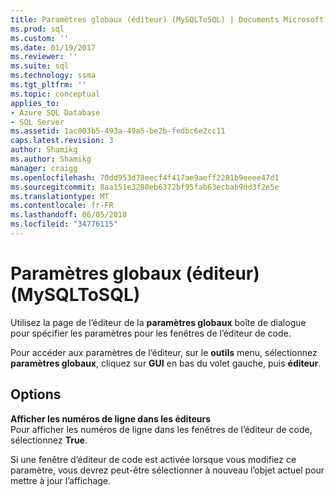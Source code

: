 ```yaml
---
title: Paramètres globaux (éditeur) (MySQLToSQL) | Documents Microsoft
ms.prod: sql
ms.custom: ''
ms.date: 01/19/2017
ms.reviewer: ''
ms.suite: sql
ms.technology: ssma
ms.tgt_pltfrm: ''
ms.topic: conceptual
applies_to:
- Azure SQL Database
- SQL Server
ms.assetid: 1ac003b5-493a-49a5-be2b-fedbc6e2cc11
caps.latest.revision: 3
author: Shamikg
ms.author: Shamikg
manager: craigg
ms.openlocfilehash: 70dd953d78eecf4f417ae9aeff2281b9eeee47d1
ms.sourcegitcommit: 8aa151e3280eb6372bf95fab63ecbab9dd3f2e5e
ms.translationtype: MT
ms.contentlocale: fr-FR
ms.lasthandoff: 06/05/2018
ms.locfileid: "34776115"
---
```

# <a name="global-settings-editor-mysqltosql"></a>Paramètres globaux (éditeur) (MySQLToSQL)
Utilisez la page de l’éditeur de la **paramètres globaux** boîte de dialogue pour spécifier les paramètres pour les fenêtres de l’éditeur de code.  
  
Pour accéder aux paramètres de l’éditeur, sur le **outils** menu, sélectionnez **paramètres globaux**, cliquez sur **GUI** en bas du volet gauche, puis **éditeur**.  
  
## <a name="options"></a>Options  
**Afficher les numéros de ligne dans les éditeurs**  
Pour afficher les numéros de ligne dans les fenêtres de l’éditeur de code, sélectionnez **True**.  
  
Si une fenêtre d’éditeur de code est activée lorsque vous modifiez ce paramètre, vous devrez peut-être sélectionner à nouveau l’objet actuel pour mettre à jour l’affichage.  
  
